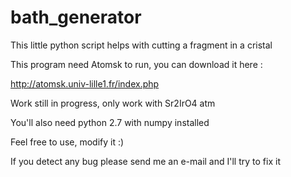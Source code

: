 # bath_generator
This little python script helps with cutting a fragment in a cristal

This program need Atomsk to run, you can download it here :

http://atomsk.univ-lille1.fr/index.php



Work still in progress, only work with Sr2IrO4 atm









You'll also need python 2.7 with numpy installed


Feel free to use, modify it :)

If you detect any bug please send me an e-mail and I'll try to fix it 
